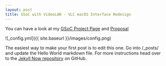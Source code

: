 ```yaml
---
layout: post
title: GSoC with VideoLAN - VLC macOS Interface Redesign
---
```


You can have a look at my [GSoC Project Page](https://summerofcode.withgoogle.com/dashboard/project/5721689099337728/overview/) and [Proposal](https://storage.googleapis.com/summerofcode-prod.appspot.com/gsoc/core_project/doc/5893931313659904_1522091486_VLC_GSoC_Proposal_-_Daksh_Shah.pdf?Expires=1533884264&GoogleAccessId=summerofcode-prod%40appspot.gserviceaccount.com&Signature=DRVg%2FJ48gQiEFYj%2B6bgd6jPYuLVVY2GjnHmU67iElkT99cmcwOqiTf5gwiLZ0y60JfqIl4peBPCa76HGtRvxcuq8jjvVSYDc1nYVZQpNsLF14TOZqELqfbndEhAa9OcuxAdi9Jxi0fcy39cpD3EyAcUxJrnS8%2B5pjmJUv1lRwz6UbGKzIRmspisT1N6BFtsKV%2FsmPNqnNMA8HBUk%2Fc9HmjjxSs58tO%2BTnR5y2mA6Tg2lpI0C%2F3tr1WpSz5NeUjXUcpjylaiIZdtvN7Q4eVdfbDncqHVj9Itx%2FprlBY0e2djK49m0HgtCJgNpGpwX2z3t0TkzKQL9LKI%2FTJXK2i5PWA%3D%3D)

![_config.yml]({{ site.baseurl }}/images/config.png)

The easiest way to make your first post is to edit this one. Go into /_posts/ and update the Hello World markdown file. For more instructions head over to the [Jekyll Now repository](https://github.com/barryclark/jekyll-now) on GitHub.
